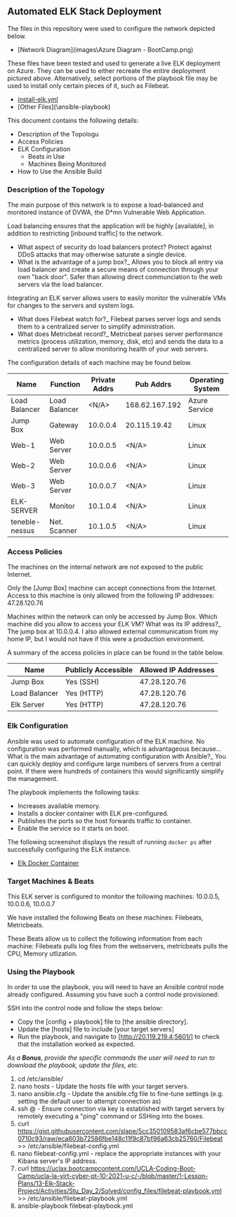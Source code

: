 ## Automated ELK Stack Deployment

The files in this repository were used to configure the network depicted below.

- [Network Diagram](images\Azure Diagram - BootCamp.png)

These files have been tested and used to generate a live ELK deployment on Azure. They can be used to either recreate the entire deployment pictured above. Alternatively, select portions of the playbook file may be used to install only certain pieces of it, such as Filebeat.

- [install-elk.yml](\ansible-playbook\install-elk.yml)
- [Other Files](\ansible-playbook\)

This document contains the following details:
- Description of the Topologu
- Access Policies
- ELK Configuration
  - Beats in Use
  - Machines Being Monitored
- How to Use the Ansible Build


### Description of the Topology

The main purpose of this network is to expose a load-balanced and monitored instance of DVWA, the D*mn Vulnerable Web Application.

Load balancing ensures that the application will be highly [available], in addition to restricting [inbound traffic] to the network.
- What aspect of security do load balancers protect? Protect against DDoS attacks that may otherwise saturate a single device.
- What is the advantage of a jump box?_ Allows you to block all entry via load balancer and create a secure means of connection through your own "back door".  Safer than allowing direct communciation to the web servers via the load balancer.  

Integrating an ELK server allows users to easily monitor the vulnerable VMs for changes to the servers and system logs.
- What does Filebeat watch for?_ Filebeat parses server logs and sends them to a centralized server to simplify administration.
- What does Metricbeat record?_ Metricbeat parses server performance metrics (process utilization, memory, disk, etc) and sends the data to a centralized server to allow monitoring health of your web servers.

The configuration details of each machine may be found below.

| Name          | Function      | Private Addrs | Pub Addrs      | Operating System |
|---------------|---------------|---------------|----------------|------------------|
| Load Balancer | Load Balancer | <N/A>         | 168.62.167.192 | Azure Service    |
| Jump Box      | Gateway       | 10.0.0.4      | 20.115.19.42   | Linux            |
| Web-1         | Web Server    | 10.0.0.5      | <N/A>          | Linux            |
| Web-2         | Web Server    | 10.0.0.6      | <N/A>          | Linux            |
| Web-3         | Web Server    | 10.0.0.7      | <N/A>          | Linux            |
| ELK-SERVER    | Monitor       | 10.1.0.4      | <N/A>          | Linux            |
| teneble-nessus| Net. Scanner  | 10.1.0.5      | <N/A>          | Linux            |

### Access Policies

The machines on the internal network are not exposed to the public Internet. 

Only the [Jump Box] machine can accept connections from the Internet. Access to this machine is only allowed from the following IP addresses: 47.28.120.76

Machines within the network can only be accessed by Jump Box.
Which machine did you allow to access your ELK VM? What was its IP address?_ The jump box at 10.0.0.4.  I also allowed external communication from my home IP, but I would not have if this were a production environment.

A summary of the access policies in place can be found in the table below.

| Name           | Publicly Accessible | Allowed IP Addresses |
|----------------|---------------------|----------------------|
| Jump Box       | Yes (SSH)           | 47.28.120.76         |
| Load Balancer  | Yes (HTTP)          | 47.28.120.76         |
| Elk Server     | Yes (HTTP)          | 47.28.120.76         |

### Elk Configuration

Ansible was used to automate configuration of the ELK machine. No configuration was performed manually, which is advantageous because...
 What is the main advantage of automating configuration with Ansible?_ You can quickly deploy and configure large numbers of servers from a central point.  If there were hundreds of containers this would significantly simplify the management.

The playbook implements the following tasks:
- Increases available memory.
- Installs a docker container with ELK pre-configured.
- Publishes the ports so the host forwards traffic to container.
- Enable the service so it starts on boot.

The following screenshot displays the result of running `docker ps` after successfully configuring the ELK instance.

- [Elk Docker Container](\images\elk-docker-ps-output.png)

### Target Machines & Beats
This ELK server is configured to monitor the following machines: 10.0.0.5, 10.0.0.6, 10.0.0.7

We have installed the following Beats on these machines:  Filebeats, Metricbeats.

These Beats allow us to collect the following information from each machine:  Filebeats pulls log files from the webservers, metricbeats pulls the CPU, Memory utlization.

### Using the Playbook
In order to use the playbook, you will need to have an Ansible control node already configured. Assuming you have such a control node provisioned: 

SSH into the control node and follow the steps below:
- Copy the [config + playbook] file to [the ansible directory].
- Update the [hosts] file to include [your target servers]
- Run the playbook, and navigate to [http://20.119.219.4:5601/] to check that the installation worked as expected.

_As a **Bonus**, provide the specific commands the user will need to run to download the playbook, update the files, etc._

1) cd /etc/ansible/
2) nano hosts - Update the hosts file with your target servers.
3) nano ansible.cfg - Update the ansible.cfg file to fine-tune settings (e.g. setting the default user to attempt connection as)
4) ssh <user>@<webserver-IP> - Ensure connection via key is established with target servers by remotely executing a "ping" command or SSHing into the boxes.
5) curl https://gist.githubusercontent.com/slape/5cc350109583af6cbe577bbcc0710c93/raw/eca603b72586fbe148c11f9c87bf96a63cb25760/Filebeat >> /etc/ansible/filebeat-config.yml
6) nano filebeat-config.yml - replace the appropriate instances with your Kibana server's IP address.
7) curl https://uclax.bootcampcontent.com/UCLA-Coding-Boot-Camp/ucla-la-virt-cyber-pt-10-2021-u-c/-/blob/master/1-Lesson-Plans/13-Elk-Stack-Project/Activities/Stu_Day_2/Solved/config_files/filebeat-playbook.yml >> /etc/ansible/filebeat-playbook.yml
8) ansible-playbook filebeat-playbook.yml